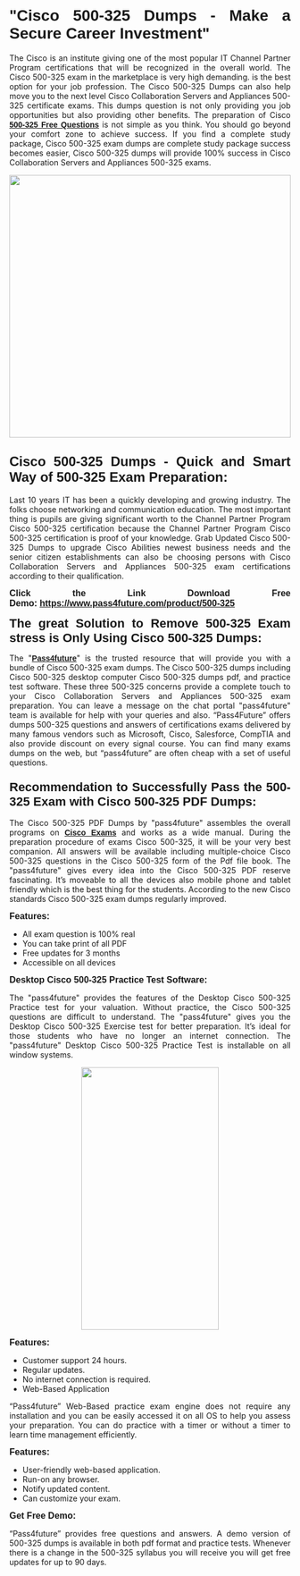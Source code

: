 
<h1 style="text-align: justify;"><span style="font-family:Tahoma,Geneva,sans-serif;"><strong>"Cisco 500-325 Dumps - Make a Secure Career Investment"</strong></span></h1>

<p style="text-align: justify;">The Cisco is an institute giving one of the most popular IT Channel Partner Program certifications that will be recognized in the overall world. The Cisco 500-325 exam in the marketplace is very high demanding. is the best option for your job profession. The Cisco 500-325 Dumps can also help move you to the next level Cisco Collaboration Servers and Appliances 500-325 certificate exams. This dumps question is not only providing you job opportunities but also providing other benefits. The preparation of Cisco <span style="font-family:Tahoma,Geneva,sans-serif;"><strong><a href="https://www.pass4future.com/questions/cisco/500-325">500-325 Free Questions</a></strong></span> is not simple as you think. You should go beyond your comfort zone to achieve success. If you find a complete study package, Cisco 500-325 exam dumps are complete study package success becomes easier, Cisco 500-325 dumps will provide 100% success in Cisco Collaboration Servers and Appliances 500-325 exams.</p>

<p style="text-align: justify;"><a href="https://www.pass4future.com/product/500-325"><img alt="" src="https://lh3.googleusercontent.com/pw/AM-JKLVhEO4I138wJzOepD3laGU-R1M7eT-OTYdow6pCESip26lSeaxxzS9BVWUKuzj1e3L_MoxCfVgBEvV8ODwl1LGzlZbt6HJm3NXXplPwnYiBfuYM_eQCcVVRMaAwHdsl3AhHOZS-up7mzwmd4i4EpEGq=w1112-h625-no?authuser=0" style="width: 100%; height: 470px;" /></a></p>

<h2 style="text-align: justify;"><span style="font-size:24px;"><strong><span style="font-family:Tahoma,Geneva,sans-serif;">Cisco 500-325 Dumps - Quick and Smart Way of 500-325 Exam Preparation:</span></strong></span></h2>

<p style="text-align: justify;">Last 10 years IT has been a quickly developing and growing industry. The folks choose networking and communication education. The most important thing is pupils are giving significant worth to the Channel Partner Program Cisco 500-325 certification because the Channel Partner Program Cisco 500-325 certification is proof of your knowledge. Grab Updated Cisco 500-325 Dumps to upgrade Cisco Abilities newest business needs and the senior citizen establishments can also be choosing persons with Cisco Collaboration Servers and Appliances 500-325 exam certifications according to their qualification.</p>

<p style="text-align: justify;"><strong><span style="font-family:Lucida Sans Unicode,Lucida Grande,sans-serif;"><span style="font-size:16px;">Click the Link Download Free Demo: <a href="https://www.pass4future.com/product/500-325">https://www.pass4future.com/product/500-325</a></span></span></strong></p>

<p style="text-align: justify;"><strong><span style="font-size:22px;"><span style="font-family:Tahoma,Geneva,sans-serif;">The great Solution to Remove 500-325 Exam stress is Only Using Cisco 500-325 Dumps:</span></span></strong></p>

<p style="text-align: justify;">The "<span style="font-family:Lucida Sans Unicode,Lucida Grande,sans-serif;"><a href="https://www.pass4future.com/"><strong>Pass4future</strong></a></span>" is the trusted resource that will provide you with a bundle of Cisco 500-325 exam dumps. The Cisco 500-325 dumps including Cisco 500-325 desktop computer Cisco 500-325 dumps pdf, and practice test software. These three 500-325 concerns provide a complete touch to your Cisco Collaboration Servers and Appliances 500-325 exam preparation. You can leave a message on the chat portal "pass4future" team is available for help with your queries and also. “Pass4Future” offers dumps 500-325 questions and answers of certifications exams delivered by many famous vendors such as Microsoft, Cisco, Salesforce, CompTIA and also provide discount on every signal course. You can find many exams dumps on the web, but “pass4future” are often cheap with a set of useful questions.</p>

<h3 style="text-align: justify;"><span style="font-size:22px;"><strong><span style="font-family:Tahoma,Geneva,sans-serif;">Recommendation to Successfully Pass the 500-325 Exam with Cisco 500-325 PDF Dumps:</span></strong></span></h3>

<p style="text-align: justify;">The Cisco 500-325 PDF Dumps by "pass4future" assembles the overall programs on <span style="font-family:Lucida Sans Unicode,Lucida Grande,sans-serif;"><strong><a href="https://www.pass4future.com/cisco">Cisco Exams</a></strong></span> and works as a wide manual. During the preparation procedure of exams Cisco 500-325, it will be your very best companion. All answers will be available including multiple-choice Cisco 500-325 questions in the Cisco 500-325 form of the Pdf file book. The "pass4future" gives every idea into the Cisco 500-325 PDF reserve fascinating. It’s moveable to all the devices also mobile phone and tablet friendly which is the best thing for the students. According to the new Cisco standards Cisco 500-325 exam dumps regularly improved.</p>

<p style="text-align: justify;"><span style="font-family:Lucida Sans Unicode,Lucida Grande,sans-serif;"><span style="font-size:16px;"><strong>Features:</strong></span></span></p>

<ul>
	<li style="text-align: justify;">All exam question is 100% real</li>
	<li style="text-align: justify;">You can take print of all PDF</li>
	<li style="text-align: justify;">Free updates for 3 months </li>
	<li style="text-align: justify;">Accessible on all devices</li>
</ul>

<p style="text-align: justify;"><span style="font-family:Tahoma,Geneva,sans-serif;"><span style="font-size:16px;"><strong>Desktop Cisco 500-325 Practice Test Software:</strong></span></span></p>

<p style="text-align: justify;">The "pass4future" provides the features of the Desktop Cisco 500-325 Practice test for your valuation. Without practice, the Cisco 500-325 questions are difficult to understand. The "pass4future" gives you the Desktop Cisco 500-325 Exercise test for better preparation. It’s ideal for those students who have no longer an internet connection. The "pass4future" Desktop Cisco 500-325 Practice Test is installable on all window systems.</p>

<p style="text-align: center;"><a href="https://www.pass4future.com/product/500-325"><img alt="" src="https://lh3.googleusercontent.com/pw/AM-JKLV3yUm3jiqqIo1xIsj1VJ_UeysYexQY-pRYO0rIFl3vg11QZioN-gzffpw2AfKqFynWuvoXOreWrWS0swpr4xmOSWfwII2jvatteuqrfxiWGFBSHPiZUCoi33jqeymK5dmu-0enyX6tayRCAMHw05jv=s625-no?authuser=0" style="width: 70%; height: 470px;" /></a></p>

<p style="text-align: justify;"><span style="font-size:16px;"><span style="font-family:Lucida Sans Unicode,Lucida Grande,sans-serif;"><strong>Features:</strong></span></span></p>

<ul>
	<li style="text-align: justify;">Customer support 24 hours. </li>
	<li style="text-align: justify;">Regular updates. </li>
	<li style="text-align: justify;">No internet connection is required.</li>
	<li style="text-align: justify;">Web-Based Application</li>
</ul>

<p style="text-align: justify;">“Pass4future” Web-Based practice exam engine does not require any installation and you can be easily accessed it on all OS to help you assess your preparation. You can do practice with a timer or without a timer to learn time management efficiently.</p>

<p style="text-align: justify;"><strong><span style="font-size:16px;"><span style="font-family:Lucida Sans Unicode,Lucida Grande,sans-serif;">Features:</span></span></strong></p>

<ul>
	<li style="text-align: justify;">User-friendly web-based application.</li>
	<li style="text-align: justify;">Run-on any browser. </li>
	<li style="text-align: justify;">Notify updated content.</li>
	<li style="text-align: justify;">Can customize your exam.</li>
</ul>

<p style="text-align: justify;"><span style="font-size:16px;"><span style="font-family:Lucida Sans Unicode,Lucida Grande,sans-serif;"><strong>Get Free Demo:</strong></span></span></p>

<p style="text-align: justify;">“Pass4future” provides free questions and answers. A demo version of 500-325 dumps is available in both pdf format and practice tests. Whenever there is a change in the 500-325 syllabus you will receive you will get free updates for up to 90 days. </p>
